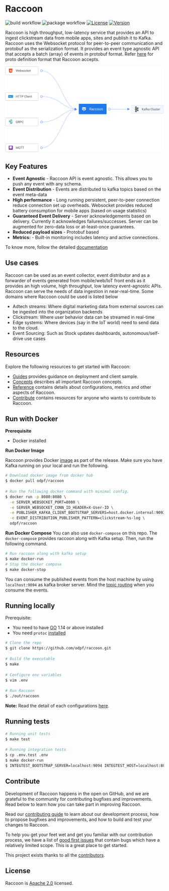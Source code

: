 # Raccoon
![build workflow](https://github.com/odpf/raccoon/actions/workflows/build.yaml/badge.svg)
![package workflow](https://github.com/odpf/raccoon/actions/workflows/package.yaml/badge.svg)
[![License](https://img.shields.io/badge/License-Apache%202.0-blue.svg?logo=apache)](LICENSE)
[![Version](https://img.shields.io/github/v/release/odpf/raccoon?logo=semantic-release)](Version)

Raccoon is high throughput, low-latency service that provides an API to ingest clickstream data from mobile apps, sites and publish it to Kafka. Raccoon uses the Websocket protocol for peer-to-peer communication and protobuf as the serialization format. It provides an event type agnostic API that accepts a batch (array) of events in protobuf format. Refer [here](https://github.com/odpf/proton/tree/main/odpf/raccoon) for proto definition format that Raccoon accepts.

<p align="center"><img src="./docs/assets/overview.svg" /></p>

## Key Features

* **Event Agnostic** - Raccoon API is event agnostic. This allows you to push any event with any schema.
* **Event Distribution** - Events are distributed to kafka topics based on the event meta-data
* **High performance** - Long running persistent, peer-to-peer connection reduce connection set up overheads. Websocket provides reduced battery consumption for mobile apps (based on usage statistics)
* **Guaranteed Event Delivery** - Server acknowledgements based on delivery. Currently it acknowledges failures/successes. Server can be augmented for zero-data loss or at-least-once guarantees.
* **Reduced payload sizes** - Protobuf based
* **Metrics:** - Built-in monitoring includes latency and active connections.

To know more, follow the detailed [documentation](docs)

## Use cases
Raccoon can be used as an event collector, event distributor and as a forwarder of events generated from mobile/web/IoT front ends as it provides an high volume, high throughput, low latency event-agnostic APIs. Raccoon can serve the needs of data ingestion in near-real-time. Some domains where Raccoon could be used is listed below

* Adtech streams: Where digital marketing data from external sources can be ingested into the organization backends
* Clickstream: Where user behavior data can be streamed in real-time
* Edge systems: Where devices (say in the IoT world) need to send data to the cloud.
* Event Sourcing: Such as Stock updates dashboards, autonomous/self-drive use cases

## Resources

Explore the following resources to get started with Raccoon:

* [Guides](docs/guides) provides guidance on deployment and client sample.
* [Concepts](docs/concepts) describes all important Raccoon concepts.
* [Reference](docs/reference) contains details about configurations, metrics and other aspects of Raccoon.
* [Contribute](docs/contribute/contribution.md) contains resources for anyone who wants to contribute to Raccoon.

## Run with Docker
**Prerequisite**
- Docker installed

**Run Docker Image**

Raccoon provides Docker [image](https://hub.docker.com/r/odpf/raccoon) as part of the release. Make sure you have Kafka running on your local and run the following.
```sh
# Download docker image from docker hub
$ docker pull odpf/raccoon

# Run the following docker command with minimal config.
$ docker run -p 8080:8080 \
  -e SERVER_WEBSOCKET_PORT=8080 \
  -e SERVER_WEBSOCKET_CONN_ID_HEADER=X-User-ID \
  -e PUBLISHER_KAFKA_CLIENT_BOOTSTRAP_SERVERS=host.docker.internal:9093 \
  -e EVENT_DISTRIBUTION_PUBLISHER_PATTERN=clickstream-%s-log \
  odpf/raccoon
```

**Run Docker Compose**
You can also use `docker-compose` on this repo. The `docker-compose` provides raccoon along with Kafka setup. Then, run the following command.
```sh
# Run raccoon along with kafka setup
$ make docker-run
# Stop the docker compose
$ make docker-stop
```
You can consume the published events from the host machine by using `localhost:9094` as kafka broker server. Mind the [topic routing](https://odpf.gitbook.io/raccoon/concepts/architecture#event-distribution) when you consume the events.

## Running locally
Prerequisite:
- You need to have [GO](https://golang.org/) 1.14 or above installed
- You need `protoc` [installed](https://github.com/protocolbuffers/protobuf#protocol-compiler-installation)

```sh
# Clone the repo
$ git clone https://github.com/odpf/raccoon.git

# Build the executable
$ make

# Configure env variables
$ vim .env

# Run Raccoon
$ ./out/raccoon
```
**Note:** Read the detail of each configurations [here](/docs/reference/configuration.md).

## Running tests
```sh
# Running unit tests
$ make test

# Running integration tests
$ cp .env.test .env
$ make docker-run
$ INTEGTEST_BOOTSTRAP_SERVER=localhost:9094 INTEGTEST_HOST=localhost:8080 INTEGTEST_TOPIC_FORMAT="clickstream-%s-log" GRPC_SERVER_ADDR="localhost:8081" go test ./integration -v
```

## Contribute

Development of Raccoon happens in the open on GitHub, and we are grateful to the community for contributing bugfixes and improvements. Read below to learn how you can take part in improving Raccoon.

Read our [contributing guide](docs/contribute/contribution.md) to learn about our development process, how to propose bugfixes and improvements, and how to build and test your changes to Raccoon.

To help you get your feet wet and get you familiar with our contribution process, we have a list of [good first issues](https://github.com/odpf/raccoon/labels/good%20first%20issue) that contain bugs which have a relatively limited scope. This is a great place to get started.

This project exists thanks to all the [contributors](https://github.com/odpf/raccoon/graphs/contributors).

## License
Raccoon is [Apache 2.0](LICENSE) licensed.
